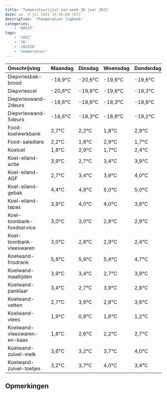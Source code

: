 ```yaml
---
title: 'Temperatuurlijst van week 26 jaar 2022'
date: zo  3 jul 2022 15:36:09 CEST
description: 'Themperatuur logboek'
categories:
    - 'HACCP'
tags:
    - '2022'
    - '26'
    - '202226'
    - 'temperatuur'
---
```

|Omschrijving|Maandag|Dinsdag|Woensdag|Donderdag|Vrijdag|Zaterdag|Zondag|
|:---|:---|:---|:---|:---|:---|:---|:---|
|Diepvriesbak-brood|-19,9°C|-20,6°C|-19,6°C|-19,6°C|-19,3°C|-19,8°C|-20,2°C|
|Diepvriescel|-20,6°C|-19,6°C|-19,6°C|-19,3°C|-19,8°C|-20,2°C|-19,1°C|
|Diepvrieswand-2deurs|-18,6°C|-18,6°C|-18,3°C|-18,8°C|-19,2°C|-18,1°C|-19,3°C|
|Diepvrieswand-5deurs|-18,6°C|-18,3°C|-18,8°C|-19,2°C|-18,1°C|-19,3°C|-18,6°C|
|Food-koelwerkbank|2,7°C|2,2°C|1,8°C|2,9°C|1,7°C|2,4°C|2,9°C|
|Food-saladiare|2,2°C|1,8°C|2,9°C|1,7°C|2,4°C|2,9°C|3,0°C|
|Koelcel|1,8°C|2,9°C|1,7°C|2,4°C|2,9°C|3,0°C|3,0°C|
|Koel-eiland-actie|3,9°C|2,7°C|3,4°C|3,9°C|4,0°C|4,0°C|3,8°C|
|Koel-eiland-AGF|2,7°C|3,4°C|3,9°C|4,0°C|4,0°C|3,8°C|3,9°C|
|Koel-eiland-gebak|4,4°C|4,9°C|5,0°C|5,0°C|4,8°C|4,9°C|4,4°C|
|Koel-eiland-tapas|3,9°C|4,0°C|4,0°C|3,8°C|3,9°C|3,4°C|2,7°C|
|Koel-toonbank-foodservice|3,0°C|3,0°C|2,8°C|2,9°C|2,4°C|1,7°C|2,9°C|
|Koel-toonbank-vleeswaren|3,0°C|2,8°C|2,9°C|2,4°C|1,7°C|2,9°C|1,8°C|
|Koelwand-frisdrank|5,8°C|5,9°C|5,4°C|4,7°C|5,9°C|4,8°C|5,6°C|
|Koelwand-maaltijden|3,9°C|3,4°C|2,7°C|3,9°C|2,8°C|3,6°C|3,2°C|
|Koelwand-panklaar|3,4°C|2,7°C|3,9°C|2,8°C|3,6°C|3,2°C|3,7°C|
|Koelwand-vetten|2,7°C|3,9°C|2,8°C|3,6°C|3,2°C|3,7°C|4,0°C|
|Koelwand-vlees|1,9°C|0,8°C|1,6°C|1,2°C|1,7°C|2,0°C|1,4°C|
|Koelwand-vleeswaren-en-kaas|1,8°C|2,6°C|2,2°C|2,7°C|3,0°C|2,4°C|2,4°C|
|Koelwand-zuivel-melk|3,6°C|3,2°C|3,7°C|4,0°C|3,4°C|3,4°C|3,2°C|
|Koelwand-zuivel-toetjes|3,2°C|3,7°C|4,0°C|3,4°C|3,4°C|3,2°C|2,4°C|

## Opmerkingen


